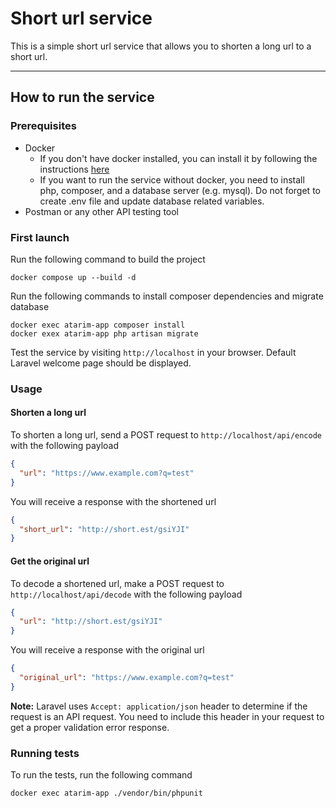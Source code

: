 # Short url service

This is a simple short url service that allows you to shorten a long url to a short url.

---

## How to run the service

### Prerequisites
- Docker
  - If you don't have docker installed, you can install it by following the instructions
  [here](https://docs.docker.com/get-docker/)
  - If you want to run the service without docker, you need to install php, composer, and a database server (e.g. mysql). 
  Do not forget to create .env file and update database related variables.
- Postman or any other API testing tool

### First launch

Run the following command to build the project

```shell
docker compose up --build -d
```

Run the following commands to install composer dependencies and migrate database

```shell
docker exec atarim-app composer install
docker exex atarim-app php artisan migrate
```

Test the service by visiting `http://localhost` in your browser. 
Default Laravel welcome page should be displayed.

### Usage

#### Shorten a long url

To shorten a long url, send a POST request to `http://localhost/api/encode` with the following payload

```json
{
  "url": "https://www.example.com?q=test"
}
```

You will receive a response with the shortened url

```json
{
  "short_url": "http://short.est/gsiYJI"
}
```

#### Get the original url

To decode a shortened url, make a POST request to `http://localhost/api/decode` with the following payload

```json
{
  "url": "http://short.est/gsiYJI"
}
```

You will receive a response with the original url

```json
{
  "original_url": "https://www.example.com?q=test"
}
```

**Note:** Laravel uses `Accept: application/json` header to determine if the request is an API request.
You need to include this header in your request to get a proper validation error response.

### Running tests

To run the tests, run the following command

```shell
docker exec atarim-app ./vendor/bin/phpunit
```
